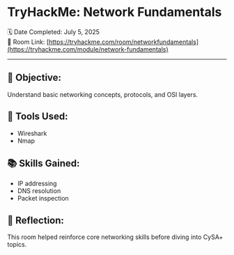 # TryHackMe: Network Fundamentals

🗓️ Date Completed: July 5, 2025  
🔗 Room Link: [https://tryhackme.com/room/networkfundamentals](https://tryhackme.com/module/network-fundamentals)

---

## 🧠 Objective:
Understand basic networking concepts, protocols, and OSI layers.

## 🔧 Tools Used:
- Wireshark
- Nmap

## 📚 Skills Gained:
- IP addressing
- DNS resolution
- Packet inspection

## 🚀 Reflection:
This room helped reinforce core networking skills before diving into CySA+ topics.
